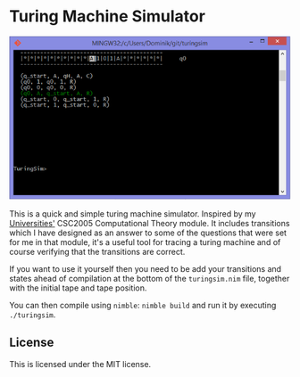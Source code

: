 # Turing Machine Simulator

![Turing Machine screenshot](https://raw.githubusercontent.com/dom96/turingsim/master/screenshots/complement.png)

This is a quick and simple turing machine simulator. Inspired by my
[Universities'](http://www.qub.ac.uk/) CSC2005 Computational Theory module.
It includes transitions which I have designed as an answer to some of the
questions that were set for me in that module, it's a useful tool for
tracing a turing machine and of course verifying that the transitions are
correct.

If you want to use it yourself then you need to be add your transitions and
states ahead of compilation at the bottom of the
``turingsim.nim`` file, together with the initial tape and tape position.

You can then compile using ``nimble``: ``nimble build`` and run it
by executing ``./turingsim``.

## License

This is licensed under the MIT license.
